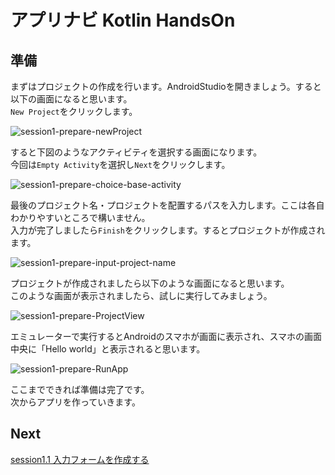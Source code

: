 # アプリナビ Kotlin HandsOn

## 準備
まずはプロジェクトの作成を行います。AndroidStudioを開きましょう。すると以下の画面になると思います。<br>
`New Project`をクリックします。

![session1-prepare-newProject](https://user-images.githubusercontent.com/57338033/156362803-34eb3537-17d4-438e-89bf-b6626ec46531.png)

すると下図のようなアクティビティを選択する画面になります。<br>
今回は`Empty Activity`を選択し`Next`をクリックします。

![session1-prepare-choice-base-activity](https://user-images.githubusercontent.com/57338033/156362863-473cf02d-aa33-4d57-92f5-c50c5e2fbe11.png)

最後のプロジェクト名・プロジェクトを配置するパスを入力します。ここは各自わかりやすいところで構いません。<br>
入力が完了しましたら`Finish`をクリックします。するとプロジェクトが作成されます。

![session1-prepare-input-project-name](https://user-images.githubusercontent.com/57338033/156362875-350912b4-5336-4e3c-9c55-4ad167951d2d.png)

プロジェクトが作成されましたら以下のような画面になると思います。<br>
このような画面が表示されましたら、試しに実行してみましょう。

![session1-prepare-ProjectView](https://user-images.githubusercontent.com/57338033/156364152-16b6cac3-6bed-4fea-a979-de33fcc394a5.png)

エミュレーターで実行するとAndroidのスマホが画面に表示され、スマホの画面中央に「Hello world」と表示されると思います。

![session1-prepare-RunApp](https://user-images.githubusercontent.com/57338033/156364871-7ef3203a-5a96-41b7-835b-c84194b19d59.png)

ここまでできれば準備は完了です。<br>
次からアプリを作っていきます。

## Next

[session1.1 入力フォームを作成する](https://github.com/syota-kawaguchi/AppNavi_Kotlin_ChatApp_HandsOn/tree/session1.1)
